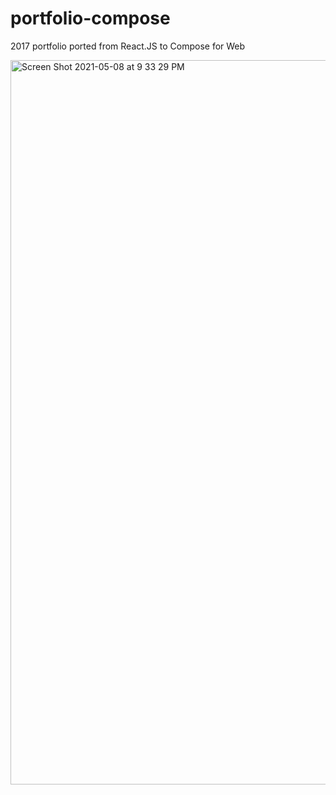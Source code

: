 # portfolio-compose
2017 portfolio ported from React.JS to Compose for Web

<img width="1159" alt="Screen Shot 2021-05-08 at 9 33 29 PM" src="https://user-images.githubusercontent.com/1253402/117560726-1961bd80-b045-11eb-8b4e-cc9094b2e78c.png">
